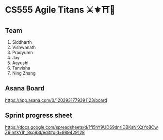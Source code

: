 # CS555 Agile Titans ⚔️⚜️⛩🔰

## Team
<ol>
  <li>Siddharth</li>
  <li>Vishwanath</li>
  <li>Pradyumn</li>
  <li>Jay</li>
  <li>Aayushi</li>
  <li>Tanvisha</li>
  <li>Ning Zhang</li>
</ol>

## Asana Board
https://app.asana.com/0/1203931779391123/board

## Sprint progress sheet
https://docs.google.com/spreadsheets/d/1fl5hY9UD69dnriDBKsNrXzYoBCwZ9ImtkYIh_8sp93I/edit#gid=989429128
